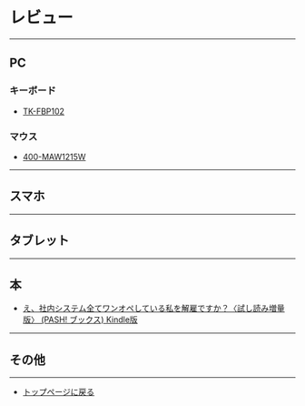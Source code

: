 # レビュー
---
## PC
### キーボード
+ [TK-FBP102](review_tk-fbp102.md)

### マウス
+ [400-MAW1215W](review_400-maw1215w.md)
---
## スマホ
---
## タブレット
---
## 本
+ [え、社内システム全てワンオペしている私を解雇ですか？〈試し読み増量版〉 (PASH! ブックス) Kindle版](kindle_1661070285.md)
---
## その他
---
+ [トップページに戻る](index_top.md#falhong-cha)